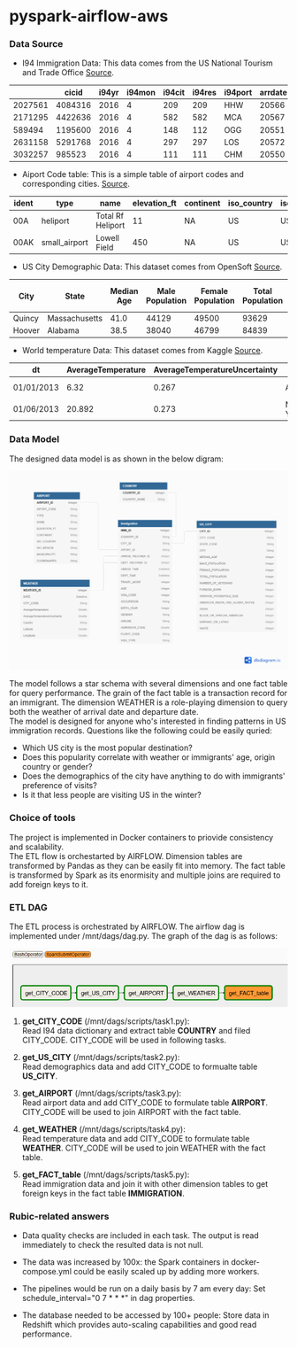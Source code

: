 # pyspark-airflow-aws


### Data Source

- I94 Immigration Data: This data comes from the US National Tourism and Trade Office [Source](https://travel.trade.gov/research/reports/i94/historical/2016.html). 

|         | cicid   | i94yr | i94mon | i94cit | i94res | i94port | arrdate | i94mode | i94addr | depdate | i94bir | i94visa | count | dtadfile | visapost | occup | entdepa | entdepd | entdepu | matflag | biryear | dtaddto  | gender | insnum | airline | admnum   | fltno | visatype |
|---------|---------|-------|--------|--------|--------|---------|---------|---------|---------|---------|--------|---------|-------|----------|----------|-------|---------|---------|---------|---------|---------|----------|--------|--------|---------|----------|-------|----------|
| 2027561 | 4084316 | 2016  | 4      | 209    | 209    | HHW     | 20566   | 1       | HI      | 20573   | 61     | 2       | 1     | 20160422 |          |       | G       | O       |         | M       | 1955    | 7202016  | F      |        | JL      | 5.66E+10 | 782   | WT       |
| 2171295 | 4422636 | 2016  | 4      | 582    | 582    | MCA     | 20567   | 1       | TX      | 20568   | 26     | 2       | 1     | 20160423 | MTR      |       | G       | R       |         | M       | 1990    | 10222016 | M      |        | *GA     | 9.44E+10 | XBLNG | B2       |
| 589494  | 1195600 | 2016  | 4      | 148    | 112    | OGG     | 20551   | 1       | FL      | 20571   | 76     | 2       | 1     | 20160407 |          |       | G       | O       |         | M       | 1940    | 7052016  | M      |        | LH      | 5.58E+10 | 464   | WT       |
| 2631158 | 5291768 | 2016  | 4      | 297    | 297    | LOS     | 20572   | 1       | CA      | 20581   | 25     | 2       | 1     | 20160428 | DOH      |       | G       | O       |         | M       | 1991    | 10272016 | M      |        | QR      | 9.48E+10 | 739   | B2       |
| 3032257 | 985523  | 2016  | 4      | 111    | 111    | CHM     | 20550   | 3       | NY      | 20553   | 19     | 2       | 1     | 20160406 |          |       | Z       | K       |         | M       | 1997    | 7042016  | F      |        |         | 4.23E+10 | LAND  | WT       |


- Aiport Code table: This is a simple table of airport codes and corresponding cities.  [Source](https://datahub.io/core/airport-codes#data).

|ident|type         |name                |elevation_ft|continent|iso_country|iso_region|municipality|gps_code|iata_code|local_code|coordinates                       |
|-----|-------------|--------------------|------------|---------|-----------|----------|------------|--------|---------|----------|----------------------------------|
|00A  |heliport     |Total Rf Heliport   |11          |NA       |US         |US-PA     |Bensalem    |00A     |         |00A       |-74.93360137939453, 40.07080078125|
|00AK |small_airport|Lowell Field        |450         |NA       |US         |US-AK     |Anchor Point|00AK    |         |00AK      |-151.695999146, 59.94919968       |
  

- US City Demographic Data: This dataset comes from OpenSoft [Source](https://public.opendatasoft.com/explore/dataset/us-cities-demographics/export/). 

|City            |State        |Median Age|Male Population|Female Population|Total Population|Number of Veterans|Foreign-born|Average Household Size|State Code|Race                     |Count|
|----------------|-------------|----------|---------------|-----------------|----------------|------------------|------------|----------------------|----------|-------------------------|-----|
|Quincy          |Massachusetts|41.0      |44129          |49500            |93629           |4147              |32935       |2.39                  |MA        |White                    |58723|
|Hoover          |Alabama      |38.5      |38040          |46799            |84839           |4819              |8229        |2.58                  |AL        |Asian                    |4759 |

- World temperature Data: This dataset comes from Kaggle [Source](https://www.kaggle.com/berkeleyearth/climate-change-earth-surface-temperature-data). 

|dt  |AverageTemperature|AverageTemperatureUncertainty|City|Country|Latitude|Longitude|
|----|------------------|-----------------------------|----|-------|--------|---------|
|01/01/2013|6.32              |0.267                        |Abilene|United States|32.95N  |100.53W  |
|01/06/2013|20.892            |0.273                        |New York|United States|40.99N  |74.56W   |


### Data Model
The designed data model is as shown in the below digram:

![img](img/model.png)

The model follows a star schema with several dimensions and one fact table for query performance. The grain of the fact table is a transaction record for an immigrant. 
The dimension WEATHER is a role-playing dimension to query both the weather of arrival date and departure date. \
The model is designed for anyone who's interested in finding patterns in US immigration records. Questions like the following could be easily quried:

- Which US city is the most popular destination? 
- Does this popularity correlate with weather or immigrants' age, origin country or gender?
- Does the demographics of the city have anything to do with immigrants' preference of visits?
- Is it that less people are visiting US in the winter?

### Choice of tools

The project is implemented in Docker containers to priovide consistency and scalability.\
The ETL flow is orchestarted by AIRFLOW. Dimension tables are transformed by Pandas as they can be easily fit into memory. The fact table is transformed by Spark as its enormisity and multiple joins are required to add foreign keys to it. 

### ETL DAG

The ETL process is orchestrated by AIRFLOW. The airflow dag is implemented under /mnt/dags/dag.py. The graph of the dag is as follows:

![img](img/airflow.png)

1. **get_CITY_CODE**  (/mnt/dags/scripts/task1.py):\
Read I94 data dictionary and extract table **COUNTRY** and filed CITY_CODE. CITY_CODE will be used in following tasks.

2. **get_US_CITY**  (/mnt/dags/scripts/task2.py): \
Read demographics data and add CITY_CODE to formualte table **US_CITY**.

3. **get_AIRPORT**  (/mnt/dags/scripts/task3.py): \
Read airport data and add CITY_CODE to formulate table **AIRPORT**. CITY_CODE will be used to join AIRPORT with the fact table.

4. **get_WEATHER**  (/mnt/dags/scripts/task4.py):\
Read temperature data and add CITY_CODE to formulate table **WEATHER**. CITY_CODE will be used to join WEATHER with the fact table.

5. **get_FACT_table** (/mnt/dags/scripts/task5.py):\
Read immigration data and join it with other dimension tables to get foreign keys in the fact table **IMMIGRATION**. 


### Rubic-related answers
- Data quality checks are included in each task. The output is read immediately to check the resulted data is not null. 

- The data was increased by 100x: the Spark containers in docker-compose.yml could be easily scaled up by adding more workers. 

- The pipelines would be run on a daily basis by 7 am every day: Set schedule_interval="0 7 * * *" in dag properties. 

- The database needed to be accessed by 100+ people: Store data in Redshift which provides auto-scaling capabilities and good read performance. 
